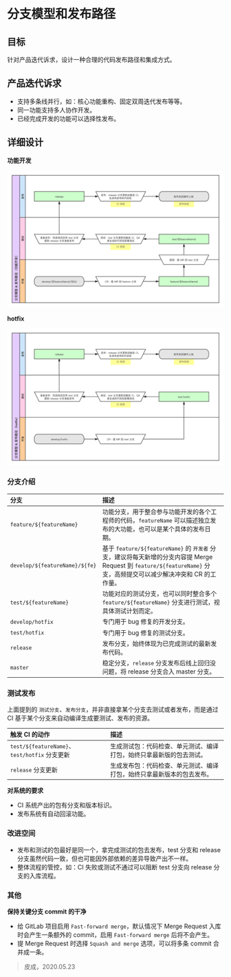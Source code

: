 # 分支模型和发布路径

## 目标

针对产品迭代诉求，设计一种合理的代码发布路径和集成方式。

## 产品迭代诉求

* 支持多条线并行，如：核心功能重构、固定双周迭代发布等等。
* 同一功能支持多人协作开发。
* 已经完成开发的功能可以选择性发布。

## 详细设计

**功能开发**

![分支模型 - 发布路径（功能开发）](./assets/img/branching-model-01.png)

**hotfix**

![分支模型 - 发布路径（hotfix）](./assets/img/branching-model-02.png)

### 分支介绍

| 分支 | 描述 |
| :-- | :-- |
| `feature/${featureName}` | 功能分支，用于整合参与功能开发的各个工程师的代码，`featureName` 可以描述独立发布的大功能，也可以是某个具体的发布日期。 |
| `develop/${featureName}/${fe}` | 基于 `feature/${featureName}` 的 `开发者` 分支，建议将每天新增的分支内容提 Merge Request 到 `feature/${featureName}` 分支，高频提交可以减少解决冲突和 CR 的工作量。 |
| `test/${featureName}` | 功能对应的测试分支，也可以同时整合多个 `feature/${featureName}` 分支进行测试，视具体测试计划而定。 |
| `develop/hotfix` | 专门用于 bug 修复的开发分支。 |
| `test/hotfix` | 专门用于 bug 修复的测试分支。 |
| `release` | 发布分支，始终体现为已完成测试的最新发布代码。 |
| `master` | 稳定分支，`release` 分支发布后线上回归没问题，将 release 分支合入 master 分支。 |

### 测试发布

上面提到的 `测试分支`、`发布分支`，并非直接拿某个分支去测试或者发布，而是通过 CI 基于某个分支来自动编译生成要测试、发布的资源。

| 触发 CI 的动作 | 描述 |
| :-- | :-- |
| `test/${featureName}`、`test/hotfix` 分支更新 | 生成测试包：代码检查、单元测试、编译打包，始终只拿最新版的包去测试。 |
| `release` 分支更新 | 生成发布包：代码检查、单元测试、编译打包，始终只拿最新版本的包去发布。 |

**对系统的要求**

* CI 系统产出的包有分支和版本标识。
* 发布系统有自动回滚功能。

### 改进空间

* 发布和测试的包最好是同一个，拿完成测试的包去发布，test 分支和 release 分支虽然代码一致，但也可能因外部依赖的差异导致产出不一样。
* 整体流程的管控，如：CI 失败或测试不通过可以阻断 test 分支向 release 分支的入库流程。

### 其他

**保持关键分支 commit 的干净**

* 给 GitLab 项目启用 `Fast-forward merge`，默认情况下 Merge Request 入库时会产生一条额外的 commit，启用 `Fast-forward merge` 后将不会产生。
* 提 Merge Request 时选择 `Squash and merge` 选项，可以将多条 commit 合并成一条。

> 皮成，2020.05.23